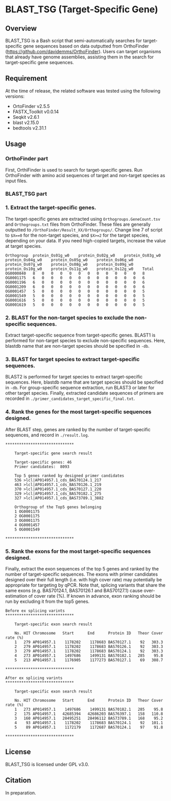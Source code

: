 # BLAST_TSG (Target-Specific Gene)
## Overview
BLAST_TSG is a Bash script that semi-automatically searches for target-specific gene sequences based on data outputted from OrthoFinder (https://github.com/davidemms/OrthoFinder). Users can target organisms that already have genome assemblies, assisting them in the search for target-specific gene sequences.

## Requirement
At the time of release, the related software was tested using the following versions:
<br>
* OrtoFinder v2.5.5
* FASTX_Toolkit v0.0.14
* Seqkit v2.6.1
* blast v2.15.0
* bedtools v2.31.1

## Usage
### OrthoFinder part
First, OrthiFinder is used to search for target-specific genes. Run OrthoFinder with amino acid sequences of target and non-target species as input files.

### BLAST_TSG part
### 1. Extract the target-specific genes.
The target-specific genes are extracted using ```Orthogroups.GeneCount.tsv``` and ```Orthogroups.txt``` files from OrthoFinder. These files are generally outputted to ```/OrthoFinder/Result_XX/Orthogroups/```. Change line 7 of script to ```$X==0``` for the non-target species, and ```$X>=2``` for the target species, depending on your data. If you need high-copied targets, increase the value at target species.
```
Orthogroup	protein_Os01g_w0	protein_Os02g_w0	protein_Os03g_w0	protein_Os04g_w0	protein_Os05g_w0	protein_Os06g_w0	protein_Os07g_w0	protein_Os08g_w0	protein_Os09g_w0	protein_Os10g_w0	protein_Os11g_w0	protein_Os12g_w0	Total
OG0000840	8	0	0	0	0	0	0	0	0	0	0	0	8
OG0001175	6	0	0	0	0	0	0	0	0	0	0	0	6
OG0001196	6	0	0	0	0	0	0	0	0	0	0	0	6
OG0001209	6	0	0	0	0	0	0	0	0	0	0	0	6
OG0001457	5	0	0	0	0	0	0	0	0	0	0	0	5
OG0001549	5	0	0	0	0	0	0	0	0	0	0	0	5
OG0001616	5	0	0	0	0	0	0	0	0	0	0	0	5
OG0001619	5	0	0	0	0	0	0	0	0	0	0	0	5
```
### 2. BLAST for the non-target species to exclude the non-specific sequences.
Extract target-specific sequence from target-specific genes. BLAST1 is performed for non-target species to exclude non-specific sequences. Here, blastdb name that are non-target species should be specified in ```-db```.

### 3. BLAST for target species to extract target-specific sequences.
BLAST2 is performed for target species to extract target-specific sequences. Here, blastdb name that are target species should be specified in ```-db```. For group-specific sequence extraction, run BLAST3 or later for other target species. Finally, extracted candidate sequences of primers are recorded in ```./primer_candidates_target_specific_final.txt```.

### 4. Rank the genes for the most target-specific sequences designed.
After BLAST step, genes are ranked by the number of target-specific sequences, and record in ```./result.log```.
```
******************************

    Target-specific gene search result

    Target-specific genes: 46
    Primer candidates:  8093

    Top 5 genes ranked by designed primer candidates
    536 >lcl|AP014957.1_cds_BAS70124.1_217
    463 >lcl|AP014957.1_cds_BAS70126.1_219
    370 >lcl|AP014957.1_cds_BAS70127.1_220
    329 >lcl|AP014957.1_cds_BAS70182.1_275
    327 >lcl|AP014957.1_cds_BAS73789.1_3882

    Orthogroup of the Top5 genes belonging
    1 OG0001175
    2 OG0001175
    3 OG0001175
    4 OG0001457
    5 OG0001549

******************************
```

### 5. Rank the exons for the most target-specific sequences designed.
Finally, extract the exon sequences of the top 5 genes and ranked by the number of target-specific sequences. The exons with primer candidates designed over their full length (i.e. with high cover rate) may potentially be appropriate for targeting by qPCR. Note that, splicing variants that share the same exons (e.g. BAS70124.1, BAS70126.1 and BAS70127.1) cause over-estimation of cover rate (%). If known in advance, exon ranking should be run by excluding it from the top5 genes.
```
Before ex splicing varints
******************************

    Target-specific exon search result

    No. HIT Chromosome   Start      End      Protein ID   Theor Cover rate (%)
    1   279 AP014957.1    1178202    1178683 BAS70127.1    92   303.3
    2   279 AP014957.1    1178202    1178683 BAS70126.1    92   303.3
    3   279 AP014957.1    1178202    1178683 BAS70124.1    92   303.3
    4   273 AP014957.1    1497686    1499131 BAS70182.1   285    95.8
    5   213 AP014957.1    1176905    1177273 BAS70127.1    69   308.7

******************************
```

```
After ex splicing varints
******************************

    Target-specific exon search result

    No. HIT Chromosome   Start      End      Protein ID   Theor Cover rate (%)
    1   273 AP014957.1    1497686    1499131 BAS70182.1   285    95.8
    2   175 AP014957.1   42685394   42686203 BAS76397.1   158   110.8
    3   160 AP014957.1   28495251   28496112 BAS73789.1   168    95.2
    4    93 AP014957.1    1178202    1178683 BAS70124.1    92   101.1
    5    89 AP014957.1    1172179    1172687 BAS70124.1    97    91.8

******************************
```

## License
BLAST_TSG is licensed under GPL v3.0.

## Citation
In preparation.
